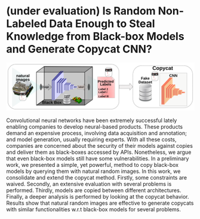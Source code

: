 # (under evaluation) Is Random Non-Labeled Data Enough to Steal Knowledge from Black-box Models and Generate Copycat CNN?

![Copycat](copycat.svg)

Convolutional neural networks have been extremely successful lately enabling companies to develop neural-based products.
These products demand an expensive process, involving data acquisition and annotation; and model generation, usually requiring experts.
With all these costs, companies are concerned about the security of their models against copies and deliver them as black-boxes accessed by APIs.
Nonetheless, we argue that even black-box models still have some vulnerabilities.
In a preliminary work, we presented a simple, yet powerful, method to copy black-box models by querying them with natural random images.
In this work, we consolidate and extend the copycat method. Firstly, some constraints are waived. Secondly, an extensive evaluation with several problems is performed. Thirdly, models are copied between different architectures. Finally, a deeper analysis is performed by looking at the copycat behavior.
Results show that natural random images are effective to generate copycats with similar functionalities w.r.t black-box models for several problems.
